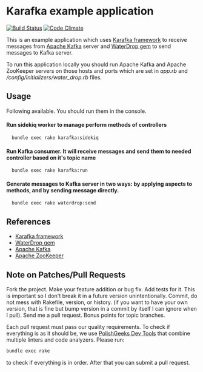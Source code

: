 # Karafka example application

[![Build Status](https://travis-ci.org/karafka/karafka-example-app.png)](https://travis-ci.org/karafka/karafka-example-app)
[![Code Climate](https://codeclimate.com/github/karafka/karafka-example-app/badges/gpa.svg)](https://codeclimate.com/github/karafka/karafka-example-app)

This is an example application which uses [Karafka framework](https://github.com/karafka/karafka
) to receive messages from [Apache Kafka](http://kafka.apache.org/) server and [WaterDrop gem](https://github.com/karafka/waterdrop) to send messages to Kafka server.

To run this application locally you should run Apache Kafka and Apache ZooKeeper servers on those hosts and ports which
are set in *app.rb* and */config/initializers/water_drop.rb* files.

## Usage

Following available. You should run them in the console.

#### Run sidekiq worker to manage perform methods of controllers
```
  bundle exec rake karafka:sidekiq
```
#### Run Kafka consumer. It will receive messages and send them to needed controller based on it's topic name
```
  bundle exec rake karafka:run
```

#### Generate messages to Kafka server in two ways: by applying aspects to methods, and by sending message directly.

```
  bundle exec rake waterdrop:send
```

## References

* [Karafka framework](https://github.com/karafka/karafka)
* [WaterDrop gem](https://github.com/karafka/waterdrop)
* [Apache Kafka](http://kafka.apache.org/)
* [Apache ZooKeeper](https://zookeeper.apache.org/)

## Note on Patches/Pull Requests

Fork the project.
Make your feature addition or bug fix.
Add tests for it. This is important so I don't break it in a future version unintentionally.
Commit, do not mess with Rakefile, version, or history. (if you want to have your own version, that is fine but bump version in a commit by itself I can ignore when I pull). Send me a pull request. Bonus points for topic branches.

Each pull request must pass our quality requirements. To check if everything is as it should be, we use [PolishGeeks Dev Tools](https://github.com/polishgeeks/polishgeeks-dev-tools) that combine multiple linters and code analyzers. Please run:

```bash
bundle exec rake
```

to check if everything is in order. After that you can submit a pull request.
